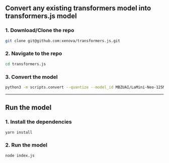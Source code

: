 

## Convert any existing transformers model into transformers.js model

### 1. Download/Clone the repo

```bash
git clone git@github.com:xenova/transformers.js.git
```

### 2. Navigate to the repo

```bash
cd transformers.js
```


### 3. Convert the model

```bash
python3 -m scripts.convert --quantize --model_id MBZUAI/LaMini-Neo-125M
```

-----

## Run the model

### 1. Install the dependencies

```bash
yarn install
```

### 2. Run the model

```bash
node index.js
```
